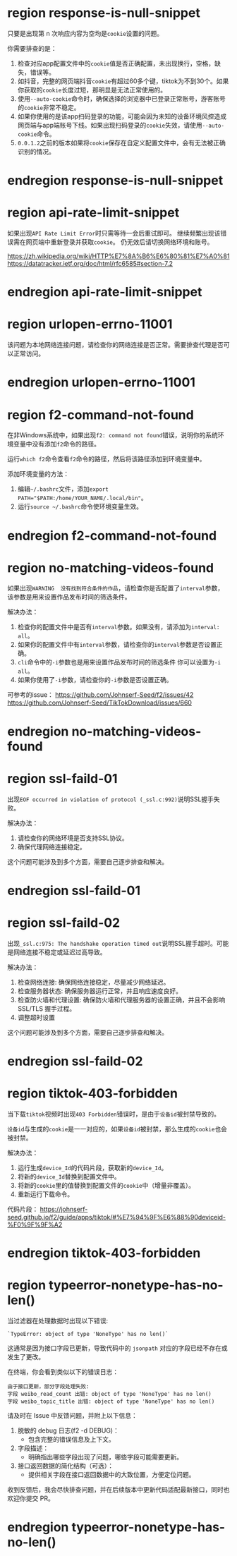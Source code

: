 # region response-is-null-snippet
只要是出现第 n 次响应内容为空均是`cookie`设置的问题。

你需要排查的是：
1. 检查对应app配置文件中的`cookie`值是否正确配置，未出现换行，空格，缺失，错误等。
2. 如抖音，完整的网页端抖音`cookie`有超过60多个键，tiktok为不到30个。如果你获取的`cookie`长度过短，那明显是无法正常使用的。
3. 使用`--auto-cookie`命令时，确保选择的浏览器中已登录正常账号，游客账号的`cookie`非常不稳定。
4. 如果你使用的是该app扫码登录的功能，可能会因为未知的设备环境风控造成网页端与app端账号下线。如果出现扫码登录的`cookie`失效，请使用`--auto-cookie`命令。
5. `0.0.1.2`之前的版本如果将`cookie`保存在自定义配置文件中，会有无法被正确识别的情况。
# endregion response-is-null-snippet


# region api-rate-limit-snippet
如果出现`API Rate Limit Error`时只需等待一会后重试即可。
继续频繁出现该错误需在网页端中重新登录并获取`cookie`。
仍无效后请切换网络环境和账号。

https://zh.wikipedia.org/wiki/HTTP%E7%8A%B6%E6%80%81%E7%A0%81
https://datatracker.ietf.org/doc/html/rfc6585#section-7.2
# endregion api-rate-limit-snippet


# region urlopen-errno-11001
该问题为本地网络连接问题，请检查你的网络连接是否正常。需要排查代理是否可以正常访问。
# endregion urlopen-errno-11001


# region f2-command-not-found
在非Windows系统中，如果出现`f2: command not found`错误，说明你的系统环境变量中没有添加`f2`命令的路径。

运行`which f2`命令查看`f2`命令的路径，然后将该路径添加到环境变量中。

添加环境变量的方法：
1. 编辑`~/.bashrc`文件，添加`export PATH="$PATH:/home/YOUR_NAME/.local/bin"`。
2. 运行`source ~/.bashrc`命令使环境变量生效。
# endregion f2-command-not-found


# region no-matching-videos-found
如果出现`WARNING  没有找到符合条件的作品`，请检查你是否配置了`interval`参数，该参数是用来设置作品发布时间的筛选条件。

解决办法：
1. 检查你的配置文件中是否有`interval`参数。如果没有，请添加为`interval: all`。
2. 如果你的配置文件中有`interval`参数，请检查你的`interval`参数是否设置正确。
3. `cli`命令中的`-i`参数也是用来设置作品发布时间的筛选条件 你可以设置为`-i all`。
4. 如果你使用了`-i`参数，请检查你的`-i`参数是否设置正确。

可参考的issue：
https://github.com/Johnserf-Seed/f2/issues/42
https://github.com/Johnserf-Seed/TikTokDownload/issues/660
# endregion no-matching-videos-found


# region ssl-faild-01
出现`EOF occurred in violation of protocol (_ssl.c:992)`说明SSL握手失败。

解决办法：
1. 请检查你的网络环境是否支持SSL协议。
2. 确保代理网络连接稳定。

这个问题可能涉及到多个方面，需要自己逐步排查和解决。
# endregion ssl-faild-01


# region ssl-faild-02
出现`_ssl.c:975: The handshake operation timed out`说明SSL握手超时。可能是网络连接不稳定或延迟过高导致。

解决办法：
1. 检查网络连接: 确保网络连接稳定，尽量减少网络延迟。
2. 检查服务器状态: 确保服务器运行正常，并且响应速度良好。
3. 检查防火墙和代理设置: 确保防火墙和代理服务器的设置正确，并且不会影响 SSL/TLS 握手过程。
4. 调整超时设置

这个问题可能涉及到多个方面，需要自己逐步排查和解决。
# endregion ssl-faild-02


# region tiktok-403-forbidden
当下载`tiktok`视频时出现`403 Forbidden`错误时，是由于`设备id`被封禁导致的。

`设备id`与生成的`cookie`是一一对应的，如果`设备id`被封禁，那么生成的`cookie`也会被封禁。

解决办法：
1. 运行生成`device_Id`的代码片段，获取新的`device_Id`。
2. 将新的`device_Id`替换到配置文件中。
3. 将新的`cookie`里的值替换到配置文件的`cookie`中（增量非覆盖）。
4. 重新运行下载命令。

代码片段：
https://johnserf-seed.github.io/f2/guide/apps/tiktok/#%E7%94%9F%E6%88%90deviceid-%F0%9F%9F%A2

# endregion tiktok-403-forbidden


# region typeerror-nonetype-has-no-len()

当过滤器在处理数据时出现以下错误:
```shell
`TypeError: object of type 'NoneType' has no len()`
```

这通常是因为接口字段已更新，导致代码中的 `jsonpath` 对应的字段已经不存在或发生了更改。


在终端，你会看到类似以下的错误日志：
```shell
由于接口更新，部分字段处理失败:
字段 weibo_read_count 出错: object of type 'NoneType' has no len()
字段 weibo_topic_title 出错: object of type 'NoneType' has no len()
```

请及时在 Issue 中反馈问题，并附上以下信息：

1. 脱敏的 debug 日志(f2 -d DEBUG)：
    -   包含完整的错误信息及上下文。
2. 字段描述：
    - 明确指出哪些字段出现了问题，哪些字段可能需要更新。
3. 接口返回数据的简化结构（可选）：
    - 提供相关字段在接口返回数据中的大致位置，方便定位问题。

收到反馈后，我会尽快排查问题，并在后续版本中更新代码适配最新接口，同时也欢迎你提交 PR。

# endregion typeerror-nonetype-has-no-len()
